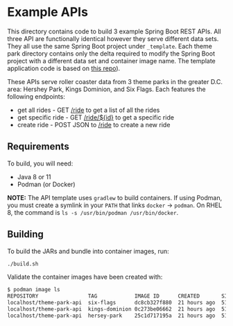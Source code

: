 # Example APIs

This directory contains code to build 3 example Spring Boot REST APIs. All
three API are functionally identical however they serve different data sets.
They all use the same Spring Boot project under `_template`. Each theme park
directory contains only the delta required to modify the Spring Boot project
with a different data set and container image name. The template application
code is based on [this
repo](https://github.com/tkgregory/spring-boot-api-example)).

These APIs serve roller coaster data from 3 theme parks in the greater D.C.
area: Hershey Park, Kings Dominion, and Six Flags. Each features the following
endpoints:

* get all rides - GET [/ride](http://localhost:8080/ride) to get a list of all the rides
* get specific ride - GET [/ride/${id}](http://localhost:8080/ride/1) to get a specific ride
* create ride - POST JSON to [/ride](http://localhost:8080/ride) to create a new ride

## Requirements

To build, you will need:

* Java 8 or 11
* Podman (or Docker)

**NOTE:** The API template uses `gradlew` to build containers. If using Podman,
you must create a symlink in your `PATH` that links `docker` -> `podman`. On
RHEL 8, the command is `ls -s /usr/bin/podman /usr/bin/docker`.

## Building

To build the JARs and bundle into container images, run:

```bash
./build.sh
```

Validate the container images have been created with:

```bash
$ podman image ls
REPOSITORY                TAG            IMAGE ID      CREATED       SIZE
localhost/theme-park-api  six-flags      dc8cb327f880  21 hours ago  517 MB
localhost/theme-park-api  kings-dominion 0c273be06662  21 hours ago  517 MB
localhost/theme-park-api  hersey-park    25c1d717195a  21 hours ago  517 MB
```

